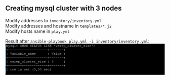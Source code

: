## Creating mysql cluster with 3 nodes </br>
Modify addresses to `inventory/inventory.yml` </br>
Modify addresses and hostname in `templates/*.j2` </br>
Modify hosts name in `play.yml` </br>

Result after `ansible-playbook play.yml -i inventory/inventory.yml`: </br>
![](https://github.com/murzinvit/screen_1/blob/c2bd1f960ffa129582f97e1791e29057377b9527/Mysql_screen_cluster.jpg) </br>


